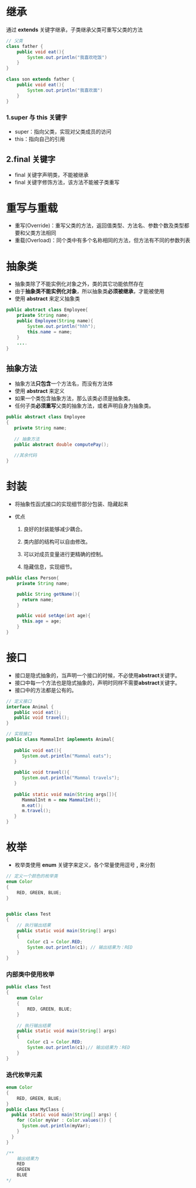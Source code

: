 # 继承

通过  **extends**  关键字继承，子类继承父类可重写父类的方法

```java
// 父类
class father {
    public void eat(){
        System.out.println("我喜欢吃饭")
    }
}
 
class son extends father {
    public void eat(){
        System.out.println("我喜欢面")
    }
}
```

### 1.super 与 this 关键字

- super：指向父类，实现对父类成员的访问
- this：指向自己的引用

## 2.final 关键字

- final 关键字声明类，不能被继承
- final 关键字修饰方法，该方法不能被子类重写



# 重写与重载

- 重写(Override)：重写父类的方法，返回值类型、方法名、参数个数及类型都要和父类方法相同
- 重载(Overload)：同个类中有多个名称相同的方法，但方法有不同的参数列表



# 抽象类

- 抽象类除了不能实例化对象之外，类的其它功能依然存在
- 由于**抽象类不能实例化对象**，所以抽象类**必须被继承**，才能被使用
- 使用 **abstract** 来定义抽象类

```java
public abstract class Employee{
	private String name;
    public Employee(String name){
        System.out.println("hhh");
        this.name = name;
    }
    ....
}
```

## 抽象方法

- 抽象方法**只包含**一个方法名，而没有方法体
- 使用 **abstract** 来定义
- 如果一个类包含抽象方法，那么该类必须是抽象类。
- 任何子类**必须重写**父类的抽象方法，或者声明自身为抽象类。

```java
public abstract class Employee
{
   private String name;
   
   // 抽象方法
   public abstract double computePay();
   
   //其余代码
}
```



# 封装

- 将抽象性函式接口的实现细节部分包装、隐藏起来

- 优点

  1. 良好的封装能够减少耦合。

  2. 类内部的结构可以自由修改。

  3. 可以对成员变量进行更精确的控制。

  4. 隐藏信息，实现细节。

```java
public class Person{
    private String name;

    public String getName(){
      return name;
    }

    public void setAge(int age){
      this.age = age;
    }
}
```



# 接口

- 接口是隐式抽象的，当声明一个接口的时候，不必使用**abstract**关键字。
- 接口中每一个方法也是隐式抽象的，声明时同样不需要**abstract**关键字。
- 接口中的方法都是公有的。

```java
// 定义接口
interface Animal {
   public void eat();
   public void travel();
}

// 实现接口
public class MammalInt implements Animal{
 
   public void eat(){
      System.out.println("Mammal eats");
   }
 
   public void travel(){
      System.out.println("Mammal travels");
   } 
 
   public static void main(String args[]){
      MammalInt m = new MammalInt();
      m.eat();
      m.travel();
   }
}
```



# 枚举

- 枚举类使用 **enum** 关键字来定义，各个常量使用逗号 **,** 来分割

```java
// 定义一个颜色的枚举类
enum Color
{
    RED, GREEN, BLUE;
}
 

public class Test
{
    // 执行输出结果
    public static void main(String[] args)
    {
        Color c1 = Color.RED;
        System.out.println(c1); // 输出结果为：RED
    }
}
```

### 内部类中使用枚举

```java
public class Test
{
    enum Color
    {
        RED, GREEN, BLUE;
    }
 
    // 执行输出结果
    public static void main(String[] args)
    {
        Color c1 = Color.RED;
        System.out.println(c1);// 输出结果为：RED
    }
}
```

### 迭代枚举元素

```java
enum Color
{
    RED, GREEN, BLUE;
}
public class MyClass {
  public static void main(String[] args) {
    for (Color myVar : Color.values()) {
      System.out.println(myVar);
    }
  }
}

/**
	输出结果为
	RED
	GREEN
	BLUE
*/
```

